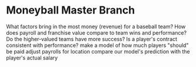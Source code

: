# Moneyball Master Branch
What factors bring in the most money (revenue) for a baseball team?
How does payroll and franchise value compare to team wins and performance? Do the higher-valued teams have more success?
Is a player's contract consistent with performance?
make a model of how much players "should" be paid
adjust payrolls for location
compare our model's prediction with the player's actual salary

